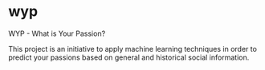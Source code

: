 # wyp
WYP - What is Your Passion?

This project is an initiative to apply machine learning techniques in order to predict your passions based on general and historical social information. 
